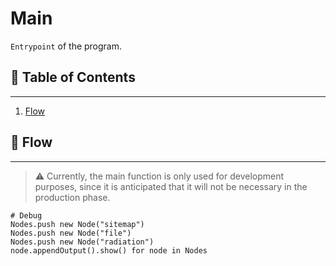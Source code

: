 # Main

`Entrypoint` of the program.

## 📜 Table of Contents
---
1. [Flow](#Flow)

## 🌌 Flow
---

> ⚠️ Currently, the main function is only used for development purposes, since it is anticipated that it will not be necessary in the production phase.

    # Debug
    Nodes.push new Node("sitemap")
    Nodes.push new Node("file")
    Nodes.push new Node("radiation") 
    node.appendOutput().show() for node in Nodes

